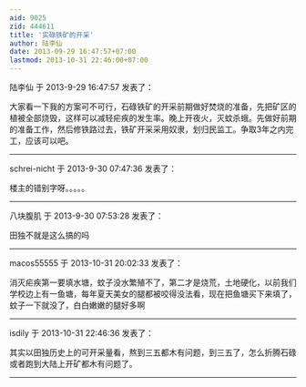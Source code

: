 ```yaml
---
aid: 9025
zid: 444611
title: '实碌铁矿的开采'
author: 陆李仙
date: 2013-09-29 16:47:57+07:00
lastmod: 2013-10-31 22:46:00+07:00
---
```


陆李仙 于 2013-9-29 16:47:57 发表了：

大家看一下我的方案可不可行，石碌铁矿的开采前期做好焚烧的准备，先把矿区的植被全部烧毁，这样可以减轻疟疾的发生率。晚上开夜火，灭蚊杀蛾。先做好前期的准备工作，然后修铁路过去，铁矿开采采用奴隶，划归民监工。争取3年之内完工，应该可以吧。

---------

schrei-nicht 于 2013-9-30 07:47:36 发表了：

楼主的错别字呀。。。。。

---------

八块腹肌 于 2013-9-30 07:53:28 发表了：

田独不就是这么搞的吗

---------

macos55555 于 2013-10-31 20:02:33 发表了：

消灭疟疾第一要填水塘，蚊子没水繁殖不了，第二才是烧荒，土地硬化，以前我们学校边上有一鱼塘，每年夏天美女的腿都被咬得没法看，现在把鱼塘买下来填了，蚊子一下就没了，白白嫩嫩的腿好多啊

---------

isdily 于 2013-10-31 22:46:36 发表了：

其实以田独历史上的可开采量看，熬到三五都木有问题，到三五了，怎么折腾石碌或者跑到大陆上开矿都木有问题了。

---------

